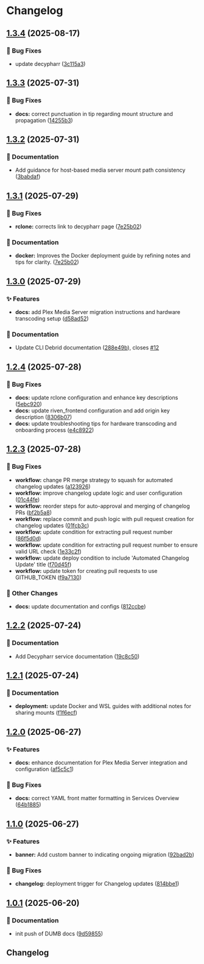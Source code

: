 # Changelog

## [1.3.4](https://github.com/I-am-PUID-0/DUMB_docs/compare/1.3.3...1.3.4) (2025-08-17)


### 🐛 Bug Fixes

* update decypharr ([3c115a3](https://github.com/I-am-PUID-0/DUMB_docs/commit/3c115a3e3c1b70509605042075fc7e0d76374ff1))

## [1.3.3](https://github.com/I-am-PUID-0/DUMB_docs/compare/1.3.2...1.3.3) (2025-07-31)


### 🐛 Bug Fixes

* **docs:** correct punctuation in tip regarding mount structure and propagation ([14255b3](https://github.com/I-am-PUID-0/DUMB_docs/commit/14255b3b24c8855f2ece396b4f10f4f5de3bc767))

## [1.3.2](https://github.com/I-am-PUID-0/DUMB_docs/compare/1.3.1...1.3.2) (2025-07-31)


### 📖 Documentation

* Add guidance for host-based media server mount path consistency ([3babdaf](https://github.com/I-am-PUID-0/DUMB_docs/commit/3babdaf8821af088c6079062fd4a037c25f07a4a))

## [1.3.1](https://github.com/I-am-PUID-0/DUMB_docs/compare/1.3.0...1.3.1) (2025-07-29)


### 🐛 Bug Fixes

* **rclone:** corrects link to decypharr page ([7e25b02](https://github.com/I-am-PUID-0/DUMB_docs/commit/7e25b021535873697f405d469aa28195b31d7afe))


### 📖 Documentation

* **docker:** Improves the Docker deployment guide by refining notes and tips for clarity. ([7e25b02](https://github.com/I-am-PUID-0/DUMB_docs/commit/7e25b021535873697f405d469aa28195b31d7afe))

## [1.3.0](https://github.com/I-am-PUID-0/DUMB_docs/compare/1.2.4...1.3.0) (2025-07-29)


### ✨ Features

* **docs:** add Plex Media Server migration instructions and hardware transcoding setup ([d58ad52](https://github.com/I-am-PUID-0/DUMB_docs/commit/d58ad52eb491cf8d1b351283d43215813795a775))


### 📖 Documentation

* Update CLI Debrid documentation ([288e49b](https://github.com/I-am-PUID-0/DUMB_docs/commit/288e49b43a2eb394e4fd3f2ed88616a550a587d3)), closes [#12](https://github.com/I-am-PUID-0/DUMB_docs/issues/12)

## [1.2.4](https://github.com/I-am-PUID-0/DUMB_docs/compare/1.2.3...1.2.4) (2025-07-28)


### 🐛 Bug Fixes

* **docs:** update rclone configuration and enhance key descriptions ([5ebc920](https://github.com/I-am-PUID-0/DUMB_docs/commit/5ebc920913bb62b6392843187e2f5bdfdc6e64cc))
* **docs:** update riven_frontend configuration and add origin key description ([8306b07](https://github.com/I-am-PUID-0/DUMB_docs/commit/8306b071bc07e3182dbf4c477ed341c43fd09169))
* **docs:** update troubleshooting tips for hardware transcoding and onboarding process ([e4c8922](https://github.com/I-am-PUID-0/DUMB_docs/commit/e4c89224b093c14154c739021983657dabc6066c))

## [1.2.3](https://github.com/I-am-PUID-0/DUMB_docs/compare/1.2.2...1.2.3) (2025-07-28)


### 🐛 Bug Fixes

* **workflow:** change PR merge strategy to squash for automated changelog updates ([a123926](https://github.com/I-am-PUID-0/DUMB_docs/commit/a12392634aa35be4cc0c0aa31b76a73c08df8b4f))
* **workflow:** improve changelog update logic and user configuration ([01c44fe](https://github.com/I-am-PUID-0/DUMB_docs/commit/01c44feab56c3c2d11540af19244f38100d3826e))
* **workflow:** reorder steps for auto-approval and merging of changelog PRs ([bf2b5a8](https://github.com/I-am-PUID-0/DUMB_docs/commit/bf2b5a81522f310ea963b9fd2a6c50944234c31e))
* **workflow:** replace commit and push logic with pull request creation for changelog updates ([01fcb3c](https://github.com/I-am-PUID-0/DUMB_docs/commit/01fcb3c3d55d786f5e3a5c6396cb2e94a3fc9bdb))
* **workflow:** update condition for extracting pull request number ([86f5d0d](https://github.com/I-am-PUID-0/DUMB_docs/commit/86f5d0df149d72eca62bfd546f6125cbce0af94b))
* **workflow:** update condition for extracting pull request number to ensure valid URL check ([1e33c2f](https://github.com/I-am-PUID-0/DUMB_docs/commit/1e33c2fd54faf9571c8e16cfb8ef719d6f09cb7f))
* **workflow:** update deploy condition to include 'Automated Changelog Update' title ([f70d45f](https://github.com/I-am-PUID-0/DUMB_docs/commit/f70d45ff19cdb262a0d5a26ea4a8342ae226daa2))
* **workflow:** update token for creating pull requests to use GITHUB_TOKEN ([f9a7130](https://github.com/I-am-PUID-0/DUMB_docs/commit/f9a7130290da03ed8db52a699b7ae6051a2f7111))


### 🤡 Other Changes

* **docs:** update documentation and configs ([812ccbe](https://github.com/I-am-PUID-0/DUMB_docs/commit/812ccbe56cee22b01a082b787902043b42ed58dd))

## [1.2.2](https://github.com/I-am-PUID-0/DUMB_docs/compare/1.2.1...1.2.2) (2025-07-24)


### 📖 Documentation

* Add Decypharr service documentation ([19c8c50](https://github.com/I-am-PUID-0/DUMB_docs/commit/19c8c5078845956d066117b18dd09a6f1042dc21))

## [1.2.1](https://github.com/I-am-PUID-0/DUMB_docs/compare/1.2.0...1.2.1) (2025-07-24)


### 📖 Documentation

* **deployment:** update Docker and WSL guides with additional notes for sharing mounts ([f1f6ecf](https://github.com/I-am-PUID-0/DUMB_docs/commit/f1f6ecff1b77c43445d00a7a50b4e330e8616104))

## [1.2.0](https://github.com/I-am-PUID-0/DUMB_docs/compare/1.1.0...1.2.0) (2025-06-27)


### ✨ Features

* **docs:** enhance documentation for Plex Media Server integration and configuration ([af5c5c1](https://github.com/I-am-PUID-0/DUMB_docs/commit/af5c5c17b2357b737ac0a982f2b31c985c2a8120))


### 🐛 Bug Fixes

* **docs:** correct YAML front matter formatting in Services Overview ([64b1885](https://github.com/I-am-PUID-0/DUMB_docs/commit/64b1885058a260cb9e33a98c6af1e1899c425e5a))

## [1.1.0](https://github.com/I-am-PUID-0/DUMB_docs/compare/1.0.1...1.1.0) (2025-06-27)


### ✨ Features

* **banner:** Add custom banner to indicating ongoing migration ([92bad2b](https://github.com/I-am-PUID-0/DUMB_docs/commit/92bad2b1f346b22329abb7e192f847066c7cd0c9))


### 🐛 Bug Fixes

* **changelog:** deployment trigger for Changelog updates ([814bbe1](https://github.com/I-am-PUID-0/DUMB_docs/commit/814bbe1de49d863ce9d5ea724c21afb979e7cbac))

## [1.0.1](https://github.com/I-am-PUID-0/DUMB_docs/compare/1.0.0...1.0.1) (2025-06-20)


### 📖 Documentation

* init push of DUMB docs ([9d59855](https://github.com/I-am-PUID-0/DUMB_docs/commit/9d59855de0c7ff87fb7389863050876888da5a82))

## Changelog
